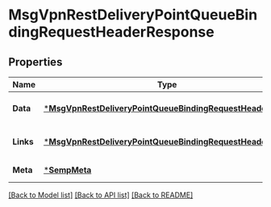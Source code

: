 # MsgVpnRestDeliveryPointQueueBindingRequestHeaderResponse

## Properties
Name | Type | Description | Notes
------------ | ------------- | ------------- | -------------
**Data** | [***MsgVpnRestDeliveryPointQueueBindingRequestHeader**](MsgVpnRestDeliveryPointQueueBindingRequestHeader.md) |  | [optional] [default to null]
**Links** | [***MsgVpnRestDeliveryPointQueueBindingRequestHeaderLinks**](MsgVpnRestDeliveryPointQueueBindingRequestHeaderLinks.md) |  | [optional] [default to null]
**Meta** | [***SempMeta**](SempMeta.md) |  | [default to null]

[[Back to Model list]](../README.md#documentation-for-models) [[Back to API list]](../README.md#documentation-for-api-endpoints) [[Back to README]](../README.md)

